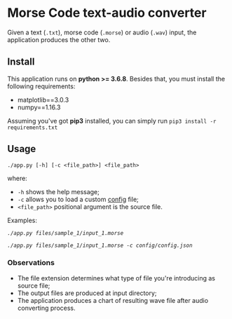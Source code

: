 # Morse Code text-audio converter

Given a text (`.txt`), morse code (`.morse`) or audio (`.wav`) input, the
application produces the other two.

## Install

This application runs on **python >= 3.6.8**. Besides that, you must install
the following requirements:

- matplotlib==3.0.3
- numpy==1.16.3

Assuming you've got **pip3** installed, you can simply run
``pip3 install -r requirements.txt``

## Usage

``./app.py [-h] [-c <file_path>] <file_path>``

where:
- `-h` shows the help message;
- `-c` allows you to load a custom [config](config/config.json) file;
- `<file_path>` positional argument is the source file.

Examples:

*`./app.py files/sample_1/input_1.morse`*

*`./app.py files/sample_1/input_1.morse -c config/config.json`*

### Observations

- The file extension determines what type of file you're introducing as
source file;
- The output files are produced at input directory;
- The application produces a chart of resulting wave file after audio 
converting process.
